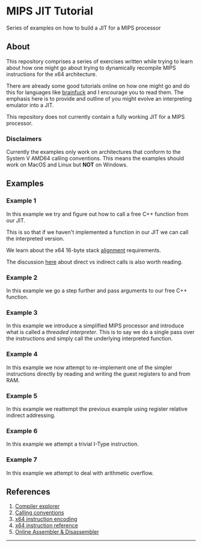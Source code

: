# MIPS JIT Tutorial
Series of examples on how to build a JIT for a MIPS processor

## About
This repository comprises a series of exercises written while trying to learn about how one might go about trying to dynamically recompile MIPS instructions for the x64 architecture.

There are already some good tutorials online on how one might go and do this for languages like [brainfuck][bendersky-jit-tutorial] and I encourage you to read them. The emphasis here is to provide and outline of you might evolve an interpreting emulator into a JIT.

This repository does not currently contain a fully working JIT for a MIPS processor.

### Disclaimers
Currently the examples only work on architectures that conform to the System V AMD64 calling conventions. This means the examples should work on MacOS and Linux but **NOT** on Windows.

## Examples

### Example 1
In this example we try and figure out how to call a free C++ function from our JIT.

This is so that if we haven't implemented a function in our JIT we can call the interpreted version.

We learn about the x64 16-byte stack [alignment][x64-stack-alignment] requirements.

The discussion [here][x64-call-absolute] about direct vs indirect calls is also worth reading.

### Example 2
In this example we go a step further and pass arguments to our free C++ function.

### Example 3
In this example we introduce a simplified MIPS processor and introduce what is called a _threaded interpreter_. This is to say we do a single pass over the instructions and simply call the underlying interpreted function.

### Example 4
In this example we now attempt to re-implement one of the simpler instructions directly by reading and writing the guest registers to and from RAM.

### Example 5
In this example we reattempt the previous example using register relative indirect addressing.

### Example 6
In this example we attempt a trivial I-Type instruction.

### Example 7
In this example we attempt to deal with arithmetic overflow.

## References

1. [Compiler explorer](https://godbolt.org)
1. [Calling conventions](https://www.agner.org/optimize/calling_conventions.pdf)
1. [x64 instruction encoding](https://wiki.osdev.org/X86-64_Instruction_Encoding)
1. [x64 instruction reference](https://www.felixcloutier.com/x86/)
1. [Online Assembler & Disassembler](https://defuse.ca/online-x86-assembler.htm)

***

[bendersky-jit-tutorial]: https://eli.thegreenplace.net/2017/adventures-in-jit-compilation-part-2-an-x64-jit/
[x64-stack-alignment]: https://users.rust-lang.org/t/jit-stack-protection-woes/6710
[x64-call-absolute]: https://stackoverflow.com/questions/19552158/call-an-absolute-pointer-in-x86-machine-code?noredirect=1&lq=1

